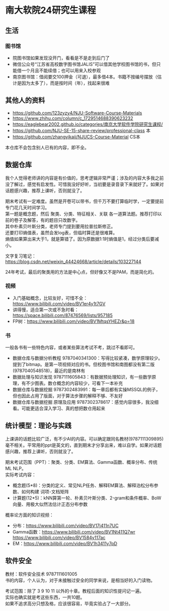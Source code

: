 # 南大软院24研究生课程

## 生活

### 图书馆

* 院图书馆如果发现没开门，看看是不是走到后门了
* 微信公众号“江苏省高校数字图书馆JALIS”可以借其他学校图书馆的书，但只能借一个月且不能续借；也可以用来入校参观
* 南京图书馆：借阅要交100押金（可退），最多借4本。书籍不按编号摆放（估计是因为太多了），而是按时间（年），找起来很难

## 其他人的资料

* https://github.com/123zyzy4/NJU-Software-Course-Materials
* https://www.zhihu.com/column/c_1729514688390623232
* https://eaglebear2002.github.io/categories/南京大学软件学院研究生课程/
* https://github.com/NJU-SE-15-share-review/professional-class 本
* https://github.com/zhangyikaii/NJUCS-Course-Material CS本

本仓库不会包含别人已有的内容，即不全。

## 数据仓库

我个人觉得老师讲的内容是有价值的，思考逻辑非常严谨；涉及的内容大多我之前没了解过，感觉有启发性。可惜我没好好听，当初要是录音录下来就好了。如果对话题感兴趣，推荐上课听，否则就没了。

期末考试有一定难度。虽然是开卷可以带书，但千万不要打算临时学，一定要提前专门花几天时间学习。\
第一题是概念题，然后 聚类、分类、特征相关、关联 各一道算法题。推荐打印以前的卷子及解答，有的题目只改数字。\
其中朴素贝叶斯分类，老师专门提到要用拉普拉斯修正。\
还要打印熵值表，虽然会发log表，但临时算还是很难算。\
熵值如果算出来大于1，就是算错了。因为原数据1:1时熵值是1，经过分类后要减小。

文字复习笔记：https://blog.csdn.net/weixin_44424668/article/details/103227144

24年考试，最后的聚类用的方法是中心点，但好像又不是PAM，而是简化的。

### 视频

* 入门基础概念，比较友好，可惜不全：https://www.bilibili.com/video/BV1er4y1t7GV
* 讲得慢，适合第一次或不急时看：https://space.bilibili.com/87476569/lists/957185
* FP树：https://www.bilibili.com/video/BV1MtqsYHEZr&p=18

### 书

一般各书有一些特色内容，或者某些算法考试不考，跳过不看即可。

* 数据仓库与数据分析教程 9787040341300：写得比较紧凑，数学原理较少。提到了bitmap。是第一项视频对应的书。但校图书馆和南图都没有第二版(9787040548518)，最近的是南林有
* 数据处理与知识发现 9787111605843：有数据预处理知识，有一些数学原理，有不少图表。数仓概念的内容较少，可看下一本补充
* 数据仓库与数据挖掘 9787302483991：每一章后都有实操MSSQL的例子，但也因此占用了版面，对于算法步骤的解释不够、不友好
* 数据仓库与数据挖掘 原理及应用 9787302378617：感觉内容很多，我没细看。可能更适合深入学习、真的想把数仓用起来

## 统计模型：理论与实践

上课讲的话题比较广泛，有不少AI的内容。可以确定跟同名教材(9787111309895)毫不相关。平常用的ppt是英文的，直到期末才分享出来，难以自学。如果对话题感兴趣，推荐上课听，否则就没了。

期末考试范围（PPT）：聚类、分类、EM算法、Gamma函数、概率分布、传统ML NLP。\
实际考试内容：

* 概念题(5*8)：分类的定义、常见NLP任务、解释EM算法、解释泊松分布参数、如何构建 词项-文档矩阵
* 计算题(12*5)：kNN算第一轮、朴素贝叶斯分类、2-gram和条件概率、BoW向量、用极大似然法估计正态分布参数

概率论方面的知识视频：

* 分布：https://www.bilibili.com/video/BV17j411n7UC
* Gamma函数：https://www.bilibili.com/video/BV1Nt411Q7wr https://www.bilibili.com/video/BV1584y117ac
* EM：https://www.bilibili.com/video/BV1h3411y7pD

## 软件安全

教材：软件安全技术 9787111601005\
书的内容，个人认为，对于未接触过安全的同学来说，是相当好的入门读物。

考试范围：除了 3 9 10 11 以外的十章。教程后面的知识性提问记一遍。\
实际也确实就是考这些东西，一共10题。\
如果不追求高分只想及格，应该很容易，毕竟实验占了一大部分。
